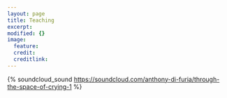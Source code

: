 ```yaml
---
layout: page
title: Teaching
excerpt: 
modified: {}
image: 
  feature: 
  credit: 
  creditlink: 
---
```


{% soundcloud_sound https://soundcloud.com/anthony-di-furia/through-the-space-of-crying-1 %}


